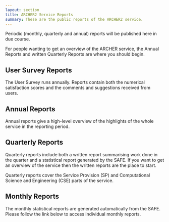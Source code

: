 ```yaml
---
layout: section
title: ARCHER2 Service Reports
summary: These are the public reports of the ARCHER2 service.
---
```


Periodic (monthly, quarterly and annual) reports will be published here in due course.

For people wanting to get an overview of the ARCHER service, the Annual Reports and written Quarterly Reports are where you should begin.

## User Survey Reports

The User Survey runs annually. Reports contain both the numerical satisfaction scores and the comments and suggestions received from users.


## Annual Reports

Annual reports give a high-level overview of the highlights of the whole service in the reporting period.


## Quarterly Reports

Quarterly reports include both a written report summarising work done in the quarter and a statistical report generated by the SAFE. If you want to get an overview of the service then the written reports are the place to start.

Quarterly reports cover the Service Provision (SP) and Computational Science and Engineering (CSE) parts of the service.


## Monthly Reports

The monthly statistical reports are generated automatically from the SAFE. Please follow the link below to access individual monthly reports.